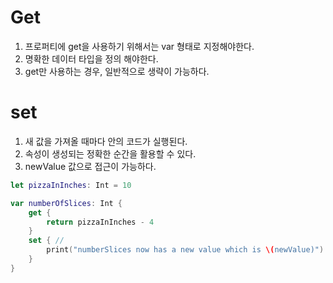 # Get 

1. 프로퍼티에 get을 사용하기 위해서는 var 형태로 지정해야한다.
2. 명확한 데이터 타입을 정의 해야한다.
3. get만 사용하는 경우, 일반적으로 생략이 가능하다.

# set

1. 새 값을 가져올 때마다 안의 코드가 실행된다.
2. 속성이 생성되는 정확한 순간을 활용할 수 있다.
3. newValue 값으로 접근이 가능하다.

```swift
let pizzaInInches: Int = 10

var numberOfSlices: Int {
    get {
        return pizzaInInches - 4
    }
    set { // 
        print("numberSlices now has a new value which is \(newValue)")
    }
}
```
